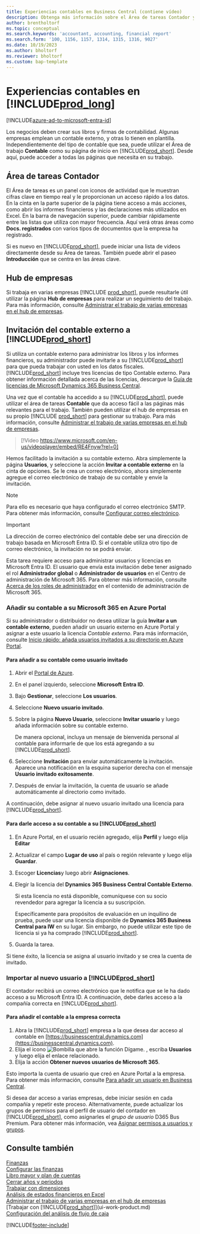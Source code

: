 ```yaml
---
title: Experiencias contables en Business Central (contiene vídeo)
description: Obtenga más información sobre el Área de tareas Contador y el hub de empresas que admiten contadores internos y externos en la empresa cliente.
author: brentholtorf
ms.topic: conceptual
ms.search.keywords: 'accountant, accounting, financial report'
ms.search.form: '100, 1156, 1157, 1314, 1315, 1316, 9027'
ms.date: 10/19/2023
ms.author: bholtorf
ms.reviewer: bholtorf
ms.custom: bap-template
---
```

# <a name="accountant-experiences-in-"></a>Experiencias contables en [!INCLUDE[prod_long](includes/prod_long.md)]

[!INCLUDE[azure-ad-to-microsoft-entra-id](~/../shared-content/shared/azure-ad-to-microsoft-entra-id.md)]

Los negocios deben crear sus libros y firmas de contabilidad. Algunas empresas emplean un contable externo, y otras lo tienen en plantilla. Independientemente del tipo de contable que sea, puede utilizar el Área de trabajo **Contable** como su página de inicio en [!INCLUDE[prod_short](includes/prod_short.md)]. Desde aquí, puede acceder a todas las páginas que necesita en su trabajo.  

## <a name="accountant-role-center"></a>Área de tareas Contador

El Área de tareas es un panel con iconos de actividad que le muestran cifras clave en tiempo real y le proporcionan un acceso rápido a los datos. En la cinta en la parte superior de la página tiene acceso a más acciones, como abrir los informes financieros y las declaraciones más utilizados en Excel. En la barra de navegación superior, puede cambiar rápidamente entre las listas que utiliza con mayor frecuencia. Aquí verá otras áreas como **Docs. registrados** con varios tipos de documentos que la empresa ha registrado.  

Si es nuevo en [!INCLUDE[prod_short](includes/prod_short.md)], puede iniciar una lista de videos directamente desde su Área de tareas. También puede abrir el paseo **Introducción** que se centra en las áreas clave.  

## <a name="company-hub"></a>Hub de empresas

Si trabaja en varias empresas [!INCLUDE [prod_short](includes/prod_short.md)], puede resultarle útil utilizar la página **Hub de empresas** para realizar un seguimiento del trabajo.  Para más información, consulte [Administrar el trabajo de varias empresas en el hub de empresas](company-hub.md).  

## <a name="inviting-your-external-accountant-to-your-"></a><a name="inviteaccountant"></a>Invitación del contable externo a [!INCLUDE[prod_short](includes/prod_short.md)]

Si utiliza un contable externo para administrar los libros y los informes financieros, su administrador puede invitarle a su [!INCLUDE[prod_short](includes/prod_short.md)] para que pueda trabajar con usted en los datos fiscales. [!INCLUDE[prod_short](includes/prod_short.md)] incluye tres licencias de tipo Contable externo. Para obtener información detallada acerca de las licencias, descargue la [Guía de licencias de Microsoft Dynamics 365 Business Central](https://go.microsoft.com/fwlink/?LinkId=866544).

Una vez que el contable ha accedido a su [!INCLUDE[prod_short](includes/prod_short.md)], puede utilizar el área de tareas **Contable** que da acceso fácil a las páginas más relevantes para el trabajo. También pueden utilizar el hub de empresas en su propio [!INCLUDE [prod_short](includes/prod_short.md)] para gestionar su trabajo. Para más información, consulte [Administrar el trabajo de varias empresas en el hub de empresas](company-hub.md).  

> [!Video https://www.microsoft.com/en-us/videoplayer/embed/RE4Fnyw?rel=0]

Hemos facilitado la invitación a su contable externo. Abra simplemente la página **Usuarios**, y seleccione la acción **Invitar a contable externo** en la cinta de opciones. Se le crea un correo electrónico, ahora simplemente agregue el correo electrónico de trabajo de su contable y envíe la invitación.  

> [!Note]  
> Para ello es necesario que haya configurado el correo electrónico SMTP. Para obtener más información, consulte [Configurar correo electrónico](admin-how-setup-email.md).  

<!-- ![Invite your accountant.](./media/finance-invite-accountant/invite-accountant.png)-->

> [!IMPORTANT]  
> La dirección de correo electrónico del contable debe ser una dirección de trabajo basada en Microsoft Entra ID. Si el contable utiliza otro tipo de correo electrónico, la invitación no se podrá enviar.
>
> Esta tarea requiere acceso para administrar usuarios y licencias en Microsoft Entra ID. El usuario que envía esta invitación debe tener asignado el rol **Administrador global** o **Administrador de usuarios** en el Centro de administración de Microsoft 365. Para obtener más información, consulte [Acerca de los roles de administrador](/microsoft-365/admin/add-users/about-admin-roles) en el contenido de administración de Microsoft 365.  

### <a name="adding-your-accountant-to-your-microsoft-365-in-the-azure-portal"></a>Añadir su contable a su Microsoft 365 en Azure Portal

Si su administrador o distribuidor no desea utilizar la guía **Invitar a un contable externo**, pueden añadir un usuario externo en Azure Portal y asignar a este usuario la licencia *Contable externo*. Para más información, consulte [Inicio rápido: añada usuarios invitados a su directorio en Azure Portal](/azure/active-directory/b2b/b2b-quickstart-add-guest-users-portal).

#### <a name="to-add-your-accountant-as-a-guest-user"></a>Para añadir a su contable como usuario invitado

1. Abrir el [Portal de Azure](https://portal.azure.com/).
2. En el panel izquierdo, seleccione **Microsoft Entra ID**.
3. Bajo **Gestionar**, seleccione **Los usuarios**.
4. Seleccione **Nuevo usuario invitado**.
5. Sobre la página **Nuevo Usuario**, seleccione **Invitar usuario** y luego añada información sobre su contable externo.  

   De manera opcional, incluya un mensaje de bienvenida personal al contable para informarle de que los está agregando a su [!INCLUDE[prod_short](includes/prod_short.md)].

6. Seleccione **Invitación** para enviar automáticamente la invitación. Aparece una notificación en la esquina superior derecha con el mensaje **Usuario invitado exitosamente**. 
7. Después de enviar la invitación, la cuenta de usuario se añade automáticamente al directorio como invitado.

A continuación, debe asignar al nuevo usuario invitado una licencia para [!INCLUDE[prod_short](includes/prod_short.md)].

#### <a name="to-give-your-accountant-access-to-your-"></a>Para darle acceso a su contable a su [!INCLUDE[prod_short](includes/prod_short.md)]

1. En Azure Portal, en el usuario recién agregado, elija **Perfil** y luego elija **Editar**
2. Actualizar el campo **Lugar de uso** al país o región relevante y luego elija **Guardar**.
3. Escoger **Licencias**y luego abrir **Asignaciones**.
4. Elegir la licencia del **Dynamics 365 Business Central Contable Externo**.  
    
    Si esta licencia no está disponible, comuníquese con su socio revendedor para agregar la licencia a su suscripción.

    Específicamente para propósitos de evaluación en un inquilino de prueba, puede usar una licencia disponible de **Dynamics 365 Business Central para IW** en su lugar. Sin embargo, no puede utilizar este tipo de licencia si ya ha comprado [!INCLUDE[prod_short](includes/prod_short.md)]. 
5. Guarda la tarea.

Si tiene éxito, la licencia se asigna al usuario invitado y se crea la cuenta de invitado.

### <a name="importing-the-new-user-into-"></a>Importar al nuevo usuario a [!INCLUDE[prod_short](includes/prod_short.md)]

El contador recibirá un correo electrónico que le notifica que se le ha dado acceso a su Microsoft Entra ID. A continuación, debe darles acceso a la compañía correcta en [!INCLUDE[prod_short](includes/prod_short.md)].

#### <a name="to-add-the-accountant-to-the-right-company"></a>Para añadir el contable a la empresa correcta

1. Abra la [!INCLUDE[prod_short](includes/prod_short.md)] empresa a la que desea dar acceso al contable en [https://businesscentral.dynamics.com](https://businesscentral.dynamics.com).
2. Elija el icono ![Bombilla que abre la función Dígame.](media/ui-search/search_small.png "Dígame qué desea hacer") , escriba **Usuarios** y luego elija el enlace relacionado.  
3. Elija la acción **Obtener nuevos usuarios de Microsoft 365**.

Esto importa la cuenta de usuario que creó en Azure Portal a la empresa. Para obtener más información, consulte [Para añadir un usuario en Business Central](ui-how-users-permissions.md#adduser).  

Si desea dar acceso a varias empresas, debe iniciar sesión en cada compañía y repetir este proceso. Alternativamente, puede actualizar los grupos de permisos para el perfil de usuario del contador en [!INCLUDE[prod_short](includes/prod_short.md)], como asignarles el *grupo de usuario* D365 Bus Premium. Para obtener más información, vea [Asignar permisos a usuarios y grupos](ui-define-granular-permissions.md).  

## <a name="see-also"></a>Consulte también

[Finanzas](finance.md)  
[Configurar las finanzas](finance-setup-finance.md)  
[Libro mayor y plan de cuentas](finance-general-ledger.md)  
[Cerrar años y periodos](year-close-years-periods.md)  
[Trabajar con dimensiones](finance-dimensions.md)  
[Análisis de estados financieros en Excel](finance-analyze-excel.md)  
[Administrar el trabajo de varias empresas en el hub de empresas](company-hub.md)  
[Trabajar con [!INCLUDE[prod_short](includes/prod_short.md)]](ui-work-product.md)  
[Configuración del análisis de flujo de caja](finance-setup-cash-flow-analyses.md)  


[!INCLUDE[footer-include](includes/footer-banner.md)]
